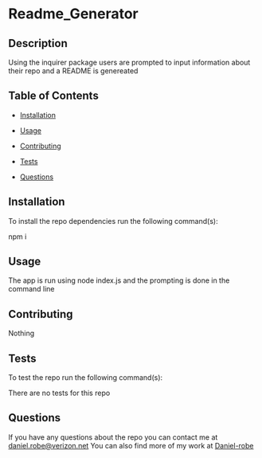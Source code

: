 # Readme_Generator
  

  ## Description

  Using the inquirer package users are prompted to input information about their repo and a README is genereated

  ## Table of Contents 

  * [Installation](#installation)
  * [Usage](#usage)
  
  * [Contributing](#contributing)
  * [Tests](#tests)
  * [Questions](#questions)

  ## Installation

  To install the repo dependencies run the following command(s):
  
  npm i

  ## Usage

  The app is run using node index.js and the prompting is done in the command line

  

  ## Contributing

  Nothing

  ## Tests

  To test the repo run the following command(s):

  There are no tests for this repo

  ## Questions 

  If you have any questions about the repo you can contact me at daniel.robe@verizon.net
  You can also find more of my work at [Daniel-robe](https://github.com/Daniel-robe/)
